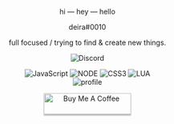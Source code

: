 <div align='center'>
    
hi — hey — hello

deira#0010

full focused / trying to find & create new things.
    
![Discord](https://img.shields.io/badge/-deira%230010-black?style=for-the-badge&logo=discord)
    
![JavaScript](https://img.shields.io/badge/-JavaScript-black?style=for-the-badge&logo=javascript) 
![NODE](https://img.shields.io/badge/-Node.JS-black?style=for-the-badge&logo=node.js) 
![CSS3](https://img.shields.io/badge/-CSS-black?style=for-the-badge&logo=CSS3)
![LUA](https://img.shields.io/badge/-Lua-black?style=for-the-badge&logo=lua)   
![profile](https://img.shields.io/badge/I%20dont%20responsible%20any%20repository%20on%20my%20profile!-black?style=for-the-badge&logo=dev&logoColor=white)
    
<a href="https://www.buymeacoffee.com/deira" target="_blank"><img src="https://www.buymeacoffee.com/assets/img/guidelines/download-assets-sm-3.svg" alt="Buy Me A Coffee" style="height: 42px !important;width: 174px !important;box-shadow: 0px 3px 2px 0px rgba(190, 190, 190, 0.5) !important;-webkit-box-shadow: 0px 3px 2px 0px rgba(190, 190, 190, 1.0) !important;" ></a>
